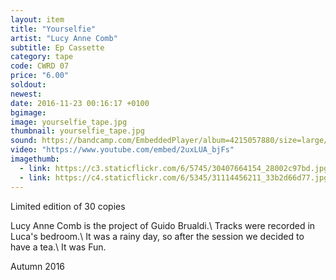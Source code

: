 ```yaml
---
layout: item
title: "Yourselfie"
artist: "Lucy Anne Comb"
subtitle: Ep Cassette
category: tape
code: CWRD 07
price: "6.00"
soldout:
newest:
date: 2016-11-23 00:16:17 +0100
bgimage: 
image: yourselfie_tape.jpg
thumbnail: yourselfie_tape.jpg
sound: https://bandcamp.com/EmbeddedPlayer/album=4215057880/size=large/bgcol=333333/linkcol=ffffff/tracklist=false/artwork=small/transparent=true/
video: "https://www.youtube.com/embed/2uxLUA_bjFs"
imagethumb:
  - link: https://c3.staticflickr.com/6/5745/30407664154_28002c97bd.jpg
  - link: https://c4.staticflickr.com/6/5345/31114456211_33b2d66d77.jpg
---
```


Limited edition of 30 copies

Lucy Anne Comb is the project of Guido Brualdi.\\
Tracks were recorded in Luca's bedroom.\\
It was a rainy day, so after the session we decided to have a tea.\\
It was Fun.

Autumn 2016